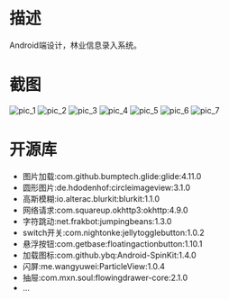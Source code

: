 # 描述
Android端设计，林业信息录入系统。

# 截图
![pic_1][1]
![pic_2][2]
![pic_3][3]
![pic_4][4]
![pic_5][5]
![pic_6][6]
![pic_7][7]

# 开源库

 - 图片加载:com.github.bumptech.glide:glide:4.11.0
 - 圆形图片:de.hdodenhof:circleimageview:3.1.0
 - 高斯模糊:io.alterac.blurkit:blurkit:1.1.0
 - 网络请求:com.squareup.okhttp3:okhttp:4.9.0
 - 字符跳动:net.frakbot:jumpingbeans:1.3.0
 - switch开关:com.nightonke:jellytogglebutton:1.0.2
 - 悬浮按钮:com.getbase:floatingactionbutton:1.10.1
 - 加载图标:com.github.ybq:Android-SpinKit:1.4.0
 - 闪屏:me.wangyuwei:ParticleView:1.0.4
 - 抽屉:com.mxn.soul:flowingdrawer-core:2.1.0
 - ...

  [1]: http://tc.jiyehoo.com:81/images/2021/02/04/1148448802.jpg
  [2]: http://tc.jiyehoo.com:81/images/2021/02/04/737609612.jpg
  [3]: http://tc.jiyehoo.com:81/images/2021/02/04/269645444.jpg
  [4]: http://tc.jiyehoo.com:81/images/2021/02/04/2033634577.jpg
  [5]: http://tc.jiyehoo.com:81/images/2021/02/04/721013964.jpg
  [6]: http://tc.jiyehoo.com:81/images/2021/02/04/1913762054.jpg
  [7]: http://tc.jiyehoo.com:81/images/2021/02/04/1499801800.jpg
